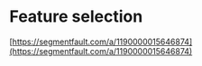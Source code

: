 # Feature selection

[https://segmentfault.com/a/1190000015646874](https://segmentfault.com/a/1190000015646874)

